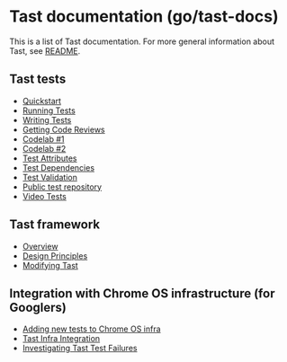 # Tast documentation (go/tast-docs)

This is a list of Tast documentation.
For more general information about Tast, see [README](../README.md).

## Tast tests

*   [Quickstart](quickstart.md)
*   [Running Tests](running_tests.md)
*   [Writing Tests](writing_tests.md)
*   [Getting Code Reviews](code_reviews.md)
*   [Codelab #1](codelab_1.md)
*   [Codelab #2](codelab_2.md)
*   [Test Attributes](test_attributes.md)
*   [Test Dependencies](test_dependencies.md)
*   [Test Validation](test_validation.md)
*   [Public test repository](https://chromium.googlesource.com/chromiumos/platform/tast-tests/)
*   [Video Tests](https://chromium.googlesource.com/chromiumos/platform/tast-tests/+/refs/heads/master/src/chromiumos/tast/local/bundles/cros/video/)

## Tast framework

*   [Overview](overview.md)
*   [Design Principles](design_principles.md)
*   [Modifying Tast](modifying_tast.md)

## Integration with Chrome OS infrastructure (for Googlers)

*   [Adding new tests to Chrome OS infra](http://go/tast-add-test)
*   [Tast Infra Integration](http://go/tast-infra)
*   [Investigating Tast Test Failures](http://go/tast-failures)
